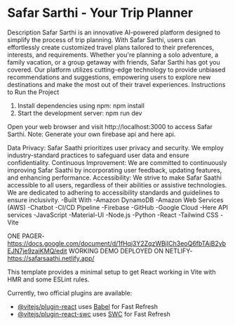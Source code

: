 # Safar Sarthi - Your Trip Planner

Description
Safar Sarthi is an innovative AI-powered platform designed to simplify the process of trip planning. With Safar Sarthi, users can effortlessly create customized travel plans tailored to their preferences, interests, and requirements. Whether you're planning a solo adventure, a family vacation, or a group getaway with friends, Safar Sarthi has got you covered. Our platform utilizes cutting-edge technology to provide unbiased recommendations and suggestions, empowering users to explore new destinations and make the most out of their travel experiences.
Instructions to Run the Project
1. Install dependencies using npm: npm install 
2. Start the development server: npm run dev

Open your web browser and visit http://localhost:3000 to access Safar Sarthi.
Note: Generate your own firebase api and here api.

Data Privacy: Safar Saathi prioritizes user privacy and security. We employ industry-standard practices to safeguard user data and ensure confidentiality.
Continuous Improvement: We are committed to continuously improving Safar Saathi by incorporating user feedback, updating features, and enhancing performance.
Accessibility: We strive to make Safar Saathi accessible to all users, regardless of their abilities or assistive technologies. We are dedicated to adhering to accessibility standards and guidelines to ensure inclusivity.
-Built With
-Amazon DynamoDB
-Amazon Web Services (AWS)
-Chatbot
-CI/CD Pipeline
-Firebase
-GitHub
-Google Cloud
-Here API services
-JavaScript
-Material-UI
-Node.js
-Python
-React
-Tailwind CSS
-Vite

ONE PAGER- https://docs.google.com/document/d/1fHqj3Y2ZqzWBjICh3eoQ6fbTAiB2ybEJN7je9zaiKMQ/edit
WORKING DEMO DEPLOYED ON NETLIFY- https://safarsaathi.netlify.app/

This template provides a minimal setup to get React working in Vite with HMR and some ESLint rules.

Currently, two official plugins are available:

- [@vitejs/plugin-react](https://github.com/vitejs/vite-plugin-react/blob/main/packages/plugin-react/README.md) uses [Babel](https://babeljs.io/) for Fast Refresh
- [@vitejs/plugin-react-swc](https://github.com/vitejs/vite-plugin-react-swc) uses [SWC](https://swc.rs/) for Fast Refresh

